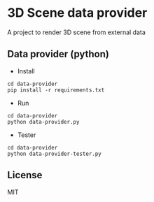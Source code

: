 # 3D Scene data provider

A project to render 3D scene from external data

## Data provider (python)

- Install

```
cd data-provider
pip install -r requirements.txt
```

- Run

```
cd data-provider
python data-provider.py
```

- Tester

```
cd data-provider
python data-provider-tester.py
```


## License

MIT
